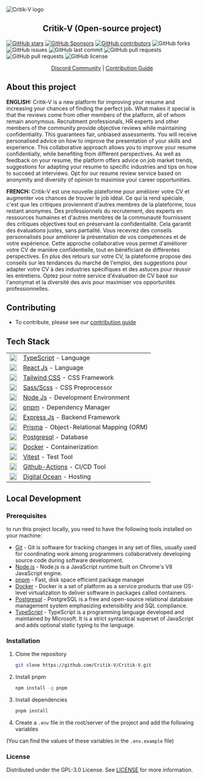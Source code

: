 ![Critik-V logo](./BANNER_README.png)

<h2 align="center">
Critik-V (Open-source project)
</h2>

[![GitHub stars](https://img.shields.io/github/stars/Critik-V/Critik-V.svg?style=social&label=Star)](https://github.com/Critik-V/Critik-V)
[![GitHub Sponsors](https://img.shields.io/github/sponsors/Critik-V.svg?style=social)](https://github.com/sponsors/Critik-V)
[![GitHub contributors](https://img.shields.io/github/contributors/Critik-V/Critik-V.svg)](https://github.com/Critik-V/Critik-V/graphs/contributors)
![GitHub forks](https://img.shields.io/github/forks/Critik-V/Critik-V.svg)
![GitHub issues](https://img.shields.io/github/issues/Critik-V/Critik-V.svg)
![GitHub last commit](https://img.shields.io/github/last-commit/Critik-V/Critik-V.svg)
![GitHub pull requests](https://img.shields.io/github/issues-pr/Critik-V/Critik-V.svg)
![GitHub pull requests](https://img.shields.io/github/issues-pr-closed/Critik-V/Critik-V.svg)
![GitHub license](https://img.shields.io/github/license/Critik-V/Critik-V.svg)

<p align="center">
    <a href="https://discord.gg/Bw9Aa7zC">Discord Community</a> | <a href="/CONTRIBUTING.md">Contribution Guide</a>
</p>

## About this project

**ENGLISH:** Critik-V is a new platform for improving your resume and increasing your chances of finding the perfect job. What makes it special is that the reviews come from other members of the platform, all of whom remain anonymous.
Recruitment professionals, HR experts and other members of the community provide objective reviews while maintaining confidentiality. This guarantees fair, unbiased assessments. You will receive personalised advice on how to improve the presentation of your skills and experience.
This collaborative approach allows you to improve your resume confidentially, while benefiting from different perspectives. As well as feedback on your resume, the platform offers advice on job market trends, suggestions for adapting your resume to specific industries and tips on how to succeed at interviews. Opt for our resume review service based on anonymity and diversity of opinion to maximise your career opportunities.

**FRENCH:** Critik-V est une nouvelle plateforme pour améliorer votre CV et augmenter vos chances de trouver le job idéal. Ce qui la rend spéciale, c'est que les critiques proviennent d'autres membres de la plateforme, tous restant anonymes.
Des professionnels du recrutement, des experts en ressources humaines et d'autres membres de la communauté fournissent des critiques objectives tout en préservant la confidentialité. Cela garantit des évaluations justes, sans partialité. Vous recevrez des conseils personnalisés pour améliorer la présentation de vos compétences et de votre expérience.
Cette approche collaborative vous permet d'améliorer votre CV de manière confidentielle, tout en bénéficiant de différentes perspectives. En plus des retours sur votre CV, la plateforme propose des conseils sur les tendances du marché de l'emploi, des suggestions pour adapter votre CV à des industries spécifiques et des astuces pour réussir les entretiens. Optez pour notre service d'évaluation de CV basé sur l'anonymat et la diversité des avis pour maximiser vos opportunités professionnelles.

## Contributing

- To contribute, please see our <a href="/CONTRIBUTING.md">contribution guide</a>

## Tech Stack

|                                                                                                                                                                 |                                                                       |
| --------------------------------------------------------------------------------------------------------------------------------------------------------------- | --------------------------------------------------------------------- |
| <img src="https://upload.wikimedia.org/wikipedia/commons/thumb/4/4c/Typescript_logo_2020.svg/2048px-Typescript_logo_2020.svg.png" alt="TypeScript" width="20"/> | [TypeScript](https://www.typescriptlang.org/) - Language              |
| <img src="https://cdn4.iconfinder.com/data/icons/logos-3/600/React.js_logo-512.png" width="20"/>                                                                | [React Js](https://reactjs.org/) - Language                           |
| <img src="https://static-00.iconduck.com/assets.00/tailwind-css-icon-2048x1229-u8dzt4uh.png" width="20"/>                                                       | [Tailwind CSS](https://tailwindcss.com/) - CSS Framework              |
| <img src="https://cdn.freebiesupply.com/logos/large/2x/sass-1-logo-png-transparent.png" width="20"/>                                                            | [Sass/Scss](https://sass-lang.com/) - CSS Preprocessor                |
| <img src="https://cdn-icons-png.flaticon.com/512/5968/5968322.png" width="20"/>                                                                                 | [Node Js](https://nodejs.org/en/) - Development Environment           |
| <img src="https://pnpm.io/img/pnpm.svg" width="20"/>                                                                                                            | [pnpm](https://pnpm.io/) - Dependency Manager                         |
| <img src="https://upload.wikimedia.org/wikipedia/commons/6/64/Expressjs.png" width="20"/>                                                                       | [Express Js](https://expressjs.com/) - Backend Framework              |
| <img src="https://cdn.sanity.io/images/vftxng62/production/9c68538b07056123775d8aa985d19d4f217eee34-700x275.png" width="20"/>                                   | [Prisma](https://www.prisma.io/) - Object-Relational Mapping (ORM)    |
| <img src="https://www.postgresql.org/media/img/about/press/elephant.png" width="20"/>                                                                           | [Postgresql](https://www.postgresql.org/) - Database                  |
| <img src="https://cdn4.iconfinder.com/data/icons/logos-and-brands/512/97_Docker_logo_logos-512.png" width="20"/>                                                | [Docker](https://www.docker.com/) - Containerization                  |
| <img src="https://user-images.githubusercontent.com/11247099/145112184-a9ff6727-661c-439d-9ada-963124a281f7.png" width="20"/>                                   | [Vitest](https://vitest.dev/) - Test Tool                             |
| <img src="https://avatars.githubusercontent.com/u/44036562?s=200&v=4" width="20"/>                                                                              | [Github-Actions](https://github.com/features/actions) - CI/CD Tool    |
| <img src="https://upload.wikimedia.org/wikipedia/commons/thumb/f/ff/DigitalOcean_logo.svg/800px-DigitalOcean_logo.svg.png" width="20"/>                         | [Digital Ocean](https://www.digitalocean.com/) - Hosting              |

## Local Development

### Prerequisites

to run this project locally, you need to have the following tools installed on your machine:

- [Git](https://git-scm.com/) - Git is software for tracking changes in any set of files, usually used for coordinating work among programmers collaboratively developing source code during software development.
- [Node.js](https://nodejs.org/en/) - Node.js is a JavaScript runtime built on Chrome's V8 JavaScript engine.
- [pnpm](https://pnpm.io/) - Fast, disk space efficient package manager
- [Docker](https://www.docker.com/) - Docker is a set of platform as a service products that use OS-level virtualization to deliver software in packages called containers.
- [Postgresql](https://www.postgresql.org/) - PostgreSQL is a free and open-source relational database management system emphasizing extensibility and SQL compliance.
- [TypeScript](https://www.typescriptlang.org/) - TypeScript is a programming language developed and maintained by Microsoft. It is a strict syntactical superset of JavaScript and adds optional static typing to the language.

### Installation

1. Clone the repository

   ```sh
   git clone https://github.com/Critik-V/Critik-V.git
   ```

2. Install pnpm

   ```sh
   npm install -g pnpm
   ```

3. Install dependencies

   ```sh
   pnpm install
   ```

4. Create a `.env` file in the root/server of the project and add the following variables

(You can find the values of these variables in the `.env.example` file)

### License

Distributed under the GPL-3.0 License. See [LICENSE](LICENSE) for more information.

